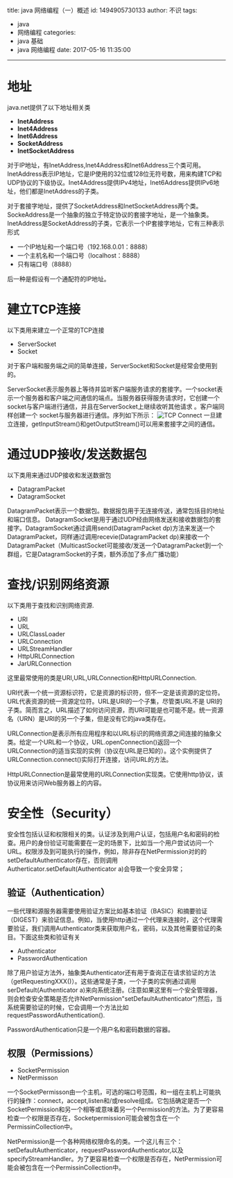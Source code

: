 title: java 网络编程（一）概述
id: 1494905730133
author: 不识
tags:
  - java
  - 网络编程
categories:
  - java 基础
  - java 网络编程
date: 2017-05-16 11:35:00
---
# 地址
java.net提供了以下地址相关类

- **InetAddress**
- **Inet4Address**
- **Inet6Address**
- **SocketAddress**
- **InetSocketAddress**

对于IP地址，有InetAddress,Inet4Address和Inet6Address三个类可用。InetAddress表示IP地址，它是IP使用的32位或128位无符号数，用来构建TCP和UDP协议的下级协议。Inet4Address提供IPv4地址，Inet6Address提供IPv6地址，他们都是InetAddress的子类。    
<!-- more -->

对于套接字地址，提供了SocketAddress和InetSocketAddress两个类。SockeAddress是一个抽象的独立于特定协议的套接字地址，是一个抽象类。InetAddress是SocketAddress的子类，它表示一个IP套接字地址，它有三种表示形式

- 一个IP地址和一个端口号（192.168.0.01：8888）
- 一个主机名和一个端口号（localhost：8888）
- 只有端口号（8888）

后一种是假设有一个通配符的IP地址。

# 建立TCP连接
以下类用来建立一个正常的TCP连接
- ServerSocket
- Socket

对于客户端和服务端之间的简单连接，ServerSocket和Socket是经常会使用到的。

ServerSocket表示服务器上等待并监听客户端服务请求的套接字。一个socket表示一个服务器和客户端之间通信的端点。当服务器获得服务请求时，它创建一个socket与客户端进行通信，并且在ServerSocket上继续收听其他请求 。客户端同样创建一个 socket与服务器进行通信。序列如下所示：
![TCP Connect](/images/other/sockets.png)
一旦建立连接，getInputStream()和getOutputStream()可以用来套接字之间的通信。
# 通过UDP接收/发送数据包
以下类用来通过UDP接收和发送数据包
- DatagramPacket
- DatagramSocket

DatagramPacket表示一个数据包。数据报包用于无连接传送，通常包括目的地址和端口信息。 DatagramSocket是用于通过UDP经由网络发送和接收数据包的套接字。DatagramSocket通过调用send(DatagramPacket dp)方法来发送一个DatagramPacket，同样通过调用recevie(DatagramPacket dp)来接收一个DatagramPacket（MulticastSocket可能接收/发送一个DatagramPacket到一个群组，它是DatagramSocket的子类，额外添加了多点广播功能）


# 查找/识别网络资源

以下类用于查找和识别网络资源.
- URI
- URL 
- URLClassLoader
- URLConnection
- URLStreamHandler
- HttpURLConnection
- JarURLConnection

这里最常使用的类是URI,URL,URLConnection和HttpURLConnection.

URI代表一个统一资源标识符，它是资源的标识符，但不一定是该资源的定位符。URL代表资源的统一资源定位符。URL是URI的一个子集，尽管类URL不是 URI的子类。简而言之，URL描述了如何访问资源，而URI可能是也可能不是。统一资源名（URN）是URI的另一个子集，但是没有它的java类存在。

URLConnection是表示所有应用程序和以URL标识的网络资源之间连接的抽象父类。给定一个URL和一个协议，URL.openConnection()返回一个URLConnection的适当实现的实例（协议在URL是已知的）。这个实例提供了URLConnection.connect()实际打开连接，访问URL的方法。

HttpURLConnection是最常使用的URLConnection实现类。它使用http协议，该协议用来访问Web服务器上的内容。

# 安全性（Security）

安全性包括认证和权限相关的类。认证涉及到用户认证，包括用户名和密码的检查。用户的身份验证可能需要在一定的场景下，比如当一个用户尝试访问一个URL。权限涉及到可能执行的操作，例如，除非存在NetPermission对的的setDefaultAuthenticator存在，否则调用Autherticator.setDefault(Authenticator a)会导致一个安全异常；
## 验证（Authentication）
一些代理和源服务器需要使用验证方案比如基本验证（BASIC）和摘要验证（DIGEST）来验证信息。例如，当使用http通过一个代理来连接时，这个代理需要验证，我们调用Authenticator类来获取用户名，密码，以及其他需要验证的条目。下面这些类和验证有关
- Authenticator
- PasswordAuthentication

除了用户验证方法外，抽象类Authenticator还有用于查询正在请求验证的方法（getRequestingXXX()）。这些通常是子类，一个子类的实例通过调用serDefault(Authenticator a)来向系统注册。(注意如果这里有一个安全管理器，则会检查安全策略是否允许NetPermission"setDefaultAuthenticator")然后，当系统需要验证的时候，它会调用一个方法比如requestPasswordAuthentication().

PasswordAuthentication只是一个用户名和密码数据的容器。

## 权限（Permissions）

- SocketPermission
- NetPermisson

一个SocketPermisson由一个主机，可选的端口号范围，和一组在主机上可能执行的操作：connect，accept,listen和/或resolve组成。它包括确定是否一个SocketPermission和另一个相等或意味着另一个Permission的方法。为了更容易检查一个权限是否存在，Socketpermission可能会被包含在一个PermissinCollection中。

NetPermission是一个各种网络权限命名的类。一个这儿有三个：setDefaultAuthenticator，requestPasswordAuthenticator,以及specifyStreamHandler。为了更容易检查一个权限是否存在，NetPermission可能会被包含在一个PermissinCollection中。